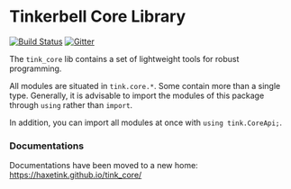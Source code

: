 # Tinkerbell Core Library

[![Build Status](https://travis-ci.org/haxetink/tink_core.svg)](https://travis-ci.org/haxetink/tink_core)
[![Gitter](https://img.shields.io/gitter/room/nwjs/nw.js.svg?maxAge=2592000)](https://gitter.im/haxetink/public)

The `tink_core` lib contains a set of lightweight tools for robust programming.

All modules are situated in `tink.core.*`. Some contain more than a single type. Generally, it is advisable to import the modules of this package through `using` rather than `import`. 

In addition, you can import all modules at once with `using tink.CoreApi;`.

### Documentations

Documentations have been moved to a new home: https://haxetink.github.io/tink_core/
